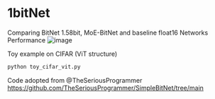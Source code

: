# 1bitNet
Comparing BitNet 1.58bit, MoE-BitNet and baseline float16 Networks Performance
![image](https://github.com/fangyuan-ksgk/1bitNet/assets/66006349/8ebb7f8c-74a1-4efd-8a57-cb311f2765b3)

Toy example on CIFAR (ViT structure)
```python
python toy_cifar_vit.py
```


Code adopted from @TheSeriousProgrammer https://github.com/TheSeriousProgrammer/SimpleBitNet/tree/main
